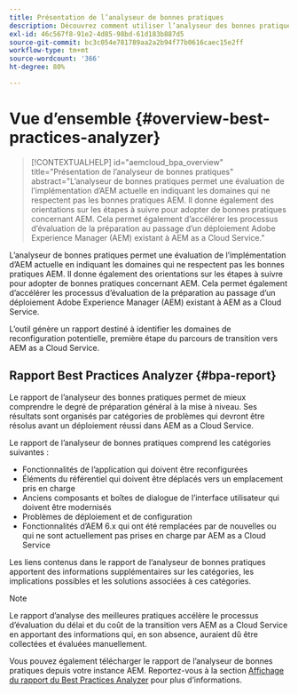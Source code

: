 ```yaml
---
title: Présentation de l’analyseur de bonnes pratiques
description: Découvrez comment utiliser l’analyseur des bonnes pratiques pour évaluer le respect de votre mise en oeuvre AEM des bonnes pratiques recommandées.
exl-id: 46c567f8-91e2-4d85-98bd-61d183b887d5
source-git-commit: bc3c054e781789aa2a2b94f77b0616caec15e2ff
workflow-type: tm+mt
source-wordcount: '366'
ht-degree: 80%

---
```


# Vue d’ensemble {#overview-best-practices-analyzer}

>[!CONTEXTUALHELP]
>id="aemcloud_bpa_overview"
>title="Présentation de l’analyseur de bonnes pratiques"
>abstract="L’analyseur de bonnes pratiques permet une évaluation de l’implémentation d’AEM actuelle en indiquant les domaines qui ne respectent pas les bonnes pratiques AEM. Il donne également des orientations sur les étapes à suivre pour adopter de bonnes pratiques concernant AEM. Cela permet également d’accélérer les processus d’évaluation de la préparation au passage d’un déploiement Adobe Experience Manager (AEM) existant à AEM as a Cloud Service."

L’analyseur de bonnes pratiques permet une évaluation de l’implémentation d’AEM actuelle en indiquant les domaines qui ne respectent pas les bonnes pratiques AEM. Il donne également des orientations sur les étapes à suivre pour adopter de bonnes pratiques concernant AEM. Cela permet également d’accélérer les processus d’évaluation de la préparation au passage d’un déploiement Adobe Experience Manager (AEM) existant à AEM as a Cloud Service.

L’outil génère un rapport destiné à identifier les domaines de reconfiguration potentielle, première étape du parcours de transition vers AEM as a Cloud Service.

## Rapport Best Practices Analyzer {#bpa-report}

Le rapport de l’analyseur des bonnes pratiques permet de mieux comprendre le degré de préparation général à la mise à niveau. Ses résultats sont organisés par catégories de problèmes qui devront être résolus avant un déploiement réussi dans AEM as a Cloud Service.

Le rapport de l’analyseur de bonnes pratiques comprend les catégories suivantes :

* Fonctionnalités de l’application qui doivent être reconfigurées
* Éléments du référentiel qui doivent être déplacés vers un emplacement pris en charge
* Anciens composants et boîtes de dialogue de l’interface utilisateur qui doivent être modernisés
* Problèmes de déploiement et de configuration
* Fonctionnalités d’AEM 6.x qui ont été remplacées par de nouvelles ou qui ne sont actuellement pas prises en charge par AEM as a Cloud Service

Les liens contenus dans le rapport de l’analyseur de bonnes pratiques apportent des informations supplémentaires sur les catégories, les implications possibles et les solutions associées à ces catégories.

>[!NOTE]
>Le rapport d’analyse des meilleures pratiques accélère le processus d’évaluation du délai et du coût de la transition vers AEM as a Cloud Service en apportant des informations qui, en son absence, auraient dû être collectées et évaluées manuellement.

Vous pouvez également télécharger le rapport de l’analyseur de bonnes pratiques depuis votre instance AEM. Reportez-vous à la section [Affichage du rapport du Best Practices Analyzer](/help/journey-migration/best-practices-analyzer/using-best-practices-analyzer.md#viewing-report) pour plus d’informations.
